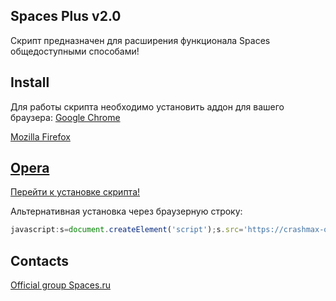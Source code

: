 ## Spaces Plus v2.0

Скрипт предназначен для расширения функционала Spaces общедоступными способами!

## Install

Для работы скрипта необходимо установить аддон для вашего браузера:
[Google Chrome](https://chrome.google.com/webstore/detail/tampermonkey/dhdgffkkebhmkfjojejmpbldmpobfkfo)

[Mozilla Firefox](https://addons.mozilla.org/ru/firefox/addon/greasemonkey/)

[Opera](https://addons.opera.com/ru/extensions/details/tampermonkey-beta/)
---
[Перейти к установке скрипта!](https://crashmax-off.github.io/spaces_plus.user.js)

Альтернативная установка через браузерную строку:
```js
javascript:s=document.createElement('script');s.src='https://crashmax-off.github.io/spaces_plus.min.js';document.getElementsByTagName('head')[0].appendChild(s);void(0)
```

## Contacts

[Official group Spaces.ru](http://spaces.ru/comm/show/?address=Extension "Баги и предложения")
